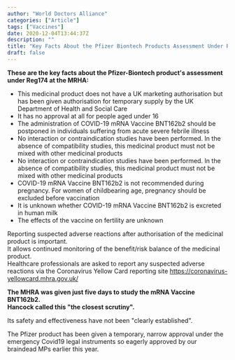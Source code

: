 ```yaml
---
author: "World Doctors Alliance"
categories: ["Article"]
tags: ["Vaccines"]
date: 2020-12-04T13:44:37Z
description: ""
title: "Key Facts About the Pfizer Biontech Products Assessment Under Reg174 at the MRHA"
draft: false
---
```


**These are the key facts about the Pfizer-Biontech product's assessment under Reg174 at the MRHA:**

- This medicinal product does not have a UK marketing authorisation but has been given authorisation for temporary supply by the UK Department of Health and Social Care
- It has no approval at all for people aged under 16
- The administration of COVID-19 mRNA Vaccine BNT162b2 should be postponed in individuals suffering from acute severe febrile illness
- No interaction or contraindication studies have been performed. In the absence of compatibility studies, this medicinal product must not be mixed with other medicinal products
- No interaction or contraindication studies have been performed. In the absence of compatibility studies, this medicinal product must not be mixed with other medicinal products
- COVID-19 mRNA Vaccine BNT162b2 is not recommended during pregnancy. For women of childbearing age, pregnancy should be excluded before vaccination
- It is unknown whether COVID-19 mRNA Vaccine BNT162b2 is excreted in human milk
- The effects of the vaccine on fertility are unknown

Reporting suspected adverse reactions after authorisation of the medicinal product is important.  
It allows continued monitoring of the benefit/risk balance of the medicinal product.  
Healthcare professionals are asked to report any suspected adverse reactions via the Coronavirus Yellow Card reporting site https://coronavirus-yellowcard.mhra.gov.uk/  

**The MHRA was given just five days to study the mRNA Vaccine BNT162b2.   
Hancock called this "the closest scrutiny".**  

Its safety and effectiveness have not been "clearly established".   

The Pfizer product has been given a temporary, narrow approval under the emergency Covid19 legal instruments so eagerly approved by our braindead MPs earlier this year.  

 